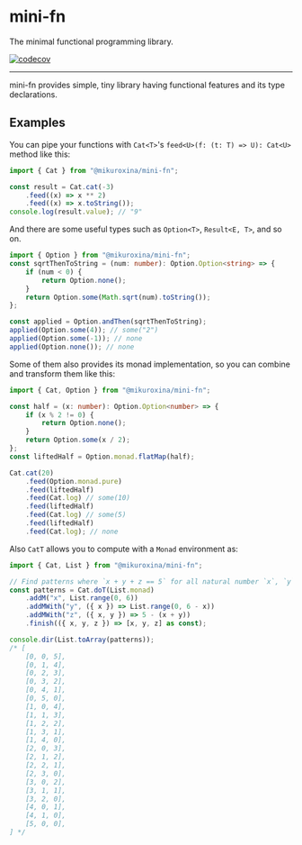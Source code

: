 # mini-fn

The minimal functional programming library.

[![codecov](https://codecov.io/github/MikuroXina/mini-fn/branch/main/graph/badge.svg?token=3HZ2Y5T1A2)](https://codecov.io/github/MikuroXina/mini-fn)

---

mini-fn provides simple, tiny library having functional features and its type
declarations.

## Examples

You can pipe your functions with `Cat<T>`'s `feed<U>(f: (t: T) => U): Cat<U>`
method like this:

```ts
import { Cat } from "@mikuroxina/mini-fn";

const result = Cat.cat(-3)
    .feed((x) => x ** 2)
    .feed((x) => x.toString());
console.log(result.value); // "9"
```

And there are some useful types such as `Option<T>`, `Result<E, T>`, and so on.

```ts
import { Option } from "@mikuroxina/mini-fn";
const sqrtThenToString = (num: number): Option.Option<string> => {
    if (num < 0) {
        return Option.none();
    }
    return Option.some(Math.sqrt(num).toString());
};

const applied = Option.andThen(sqrtThenToString);
applied(Option.some(4)); // some("2")
applied(Option.some(-1)); // none
applied(Option.none()); // none
```

Some of them also provides its monad implementation, so you can combine and
transform them like this:

```ts
import { Cat, Option } from "@mikuroxina/mini-fn";

const half = (x: number): Option.Option<number> => {
    if (x % 2 != 0) {
        return Option.none();
    }
    return Option.some(x / 2);
};
const liftedHalf = Option.monad.flatMap(half);

Cat.cat(20)
    .feed(Option.monad.pure)
    .feed(liftedHalf)
    .feed(Cat.log) // some(10)
    .feed(liftedHalf)
    .feed(Cat.log) // some(5)
    .feed(liftedHalf)
    .feed(Cat.log); // none
```

Also `CatT` allows you to compute with a `Monad` environment as:

```ts
import { Cat, List } from "@mikuroxina/mini-fn";

// Find patterns where `x + y + z == 5` for all natural number `x`, `y`, and `z`.
const patterns = Cat.doT(List.monad)
    .addM("x", List.range(0, 6))
    .addMWith("y", ({ x }) => List.range(0, 6 - x))
    .addMWith("z", ({ x, y }) => 5 - (x + y))
    .finish(({ x, y, z }) => [x, y, z] as const);

console.dir(List.toArray(patterns));
/* [
    [0, 0, 5],
    [0, 1, 4],
    [0, 2, 3],
    [0, 3, 2],
    [0, 4, 1],
    [0, 5, 0],
    [1, 0, 4],
    [1, 1, 3],
    [1, 2, 2],
    [1, 3, 1],
    [1, 4, 0],
    [2, 0, 3],
    [2, 1, 2],
    [2, 2, 1],
    [2, 3, 0],
    [3, 0, 2],
    [3, 1, 1],
    [3, 2, 0],
    [4, 0, 1],
    [4, 1, 0],
    [5, 0, 0],
] */
```
